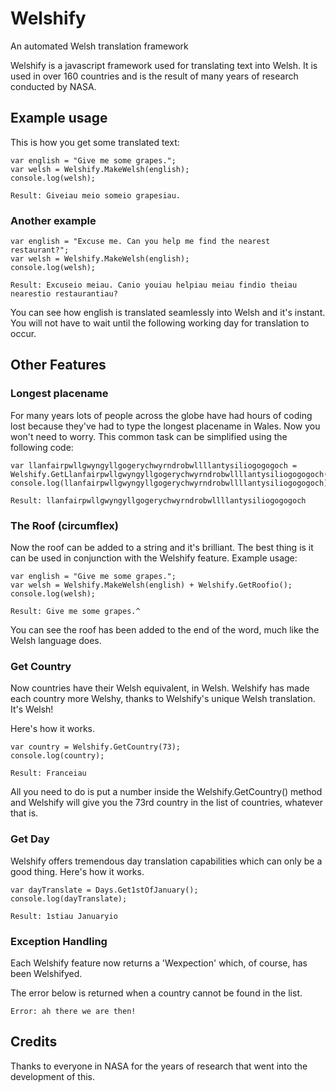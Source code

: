 # Welshify
An automated Welsh translation framework

Welshify is a javascript framework used for translating text into Welsh. It is
used in over 160 countries and is the result of many years of research conducted by NASA. 

## Example usage

This is how you get some translated text:

```
var english = "Give me some grapes.";
var welsh = Welshify.MakeWelsh(english);
console.log(welsh);
```

```
Result: Giveiau meio someio grapesiau.
```

### Another example

```
var english = "Excuse me. Can you help me find the nearest restaurant?";
var welsh = Welshify.MakeWelsh(english);
console.log(welsh);
```

```
Result: Excuseio meiau. Canio youiau helpiau meiau findio theiau nearestio restaurantiau?
```

You can see how english is translated seamlessly into Welsh and it's instant. You will not have to wait until the following working day for translation to occur.


## Other Features

### Longest placename 

For many years lots of people across the globe have had hours of coding lost because they've had to type the longest placename in Wales. Now you won't need to worry. This common task can be simplified using the following code:

```
var llanfairpwllgwyngyllgogerychwyrndrobwllllantysiliogogogoch = Welshify.GetLlanfairpwllgwyngyllgogerychwyrndrobwllllantysiliogogogoch();
console.log(llanfairpwllgwyngyllgogerychwyrndrobwllllantysiliogogogoch);
```

```
Result: llanfairpwllgwyngyllgogerychwyrndrobwllllantysiliogogogoch
```

### The Roof (circumflex)

Now the roof can be added to a string and it's brilliant. The best thing is it can be used in conjunction with the Welshify feature. Example usage:

```
var english = "Give me some grapes.";
var welsh = Welshify.MakeWelsh(english) + Welshify.GetRoofio();
console.log(welsh);
```

```
Result: Give me some grapes.^
```
You can see the roof has been added to the end of the word, much like the 
Welsh language does.

### Get Country

Now countries have their Welsh equivalent, in Welsh. Welshify has made each country more Welshy, thanks to Welshify's unique Welsh translation. It's Welsh! 

Here's how it works.

```
var country = Welshify.GetCountry(73);
console.log(country);
```

```
Result: Franceiau
```

All you need to do is put a number inside the Welshify.GetCountry() method and Welshify will give you the 73rd country in the list of countries, whatever that is.

### Get Day

Welshify offers tremendous day translation capabilities which can only be a good thing. Here's how it works.

```
var dayTranslate = Days.Get1stOfJanuary();
console.log(dayTranslate);
```

```
Result: 1stiau Januaryio
```

### Exception Handling

Each Welshify feature now returns a 'Wexpection' which, of course, has been Welshifyed.

The error below is returned when a country cannot be found in the list.

```
Error: ah there we are then!
```


## Credits

Thanks to everyone in NASA for the years of research that went into the development of this.
